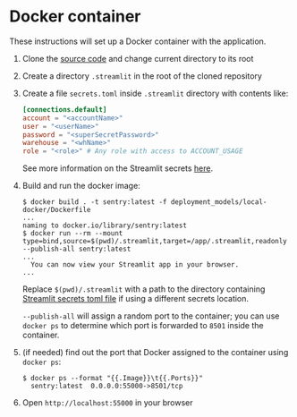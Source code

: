# Docker container

These instructions will set up a Docker container with the application.

1. Clone the [source code][src] and change current directory to its root
2. Create a directory `.streamlit` in the root of the cloned repository
3. Create a file `secrets.toml` inside `.streamlit` directory with contents
   like:

   ```toml
   [connections.default]
   account = "<accountName>"
   user = "<userName>"
   password = "<superSecretPassword>"
   warehouse = "<whName>"
   role = "<role>" # Any role with access to ACCOUNT_USAGE
   ```

    See more information on the Streamlit secrets [here][streamlit-secrets].

4. Build and run the docker image:

    ```shell
    $ docker build . -t sentry:latest -f deployment_models/local-docker/Dockerfile
    ...
    naming to docker.io/library/sentry:latest
    $ docker run --rm --mount type=bind,source=$(pwd)/.streamlit,target=/app/.streamlit,readonly --publish-all sentry:latest
    ...
      You can now view your Streamlit app in your browser.
    ...
    ```

    Replace `$(pwd)/.streamlit` with a path to the directory containing
    [Streamlit secrets toml file][streamlit-secrets] if using a different
    secrets location.

    `--publish-all` will assign a random port to the container; you can use
    `docker ps` to determine which port is forwarded to `8501` inside the
    container.

5. (if needed) find out the port that Docker assigned to the container using
   `docker ps`:

   ```shell
   $ docker ps --format "{{.Image}}\t{{.Ports}}"
     sentry:latest	0.0.0.0:55000->8501/tcp
   ```

6. Open `http://localhost:55000` in your browser

[src]: https://github.com/Snowflake-Labs/Sentry
[streamlit-secrets]:
https://docs.streamlit.io/streamlit-community-cloud/deploy-your-app/secrets-management

